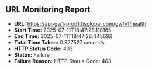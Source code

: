 ## URL Monitoring Report

- **URL:** https://api-gw1-prod1.fisglobal.com/gw/v1/health
- **Start Time:** 2025-07-11T18:47:28.118165
- **End Time:** 2025-07-11T18:47:28.445692
- **Total Time Taken:** 0.327527 seconds
- **HTTP Status Code:** 403
- **Status:** Failure
- **Failure Reason:** HTTP Status Code: 403
